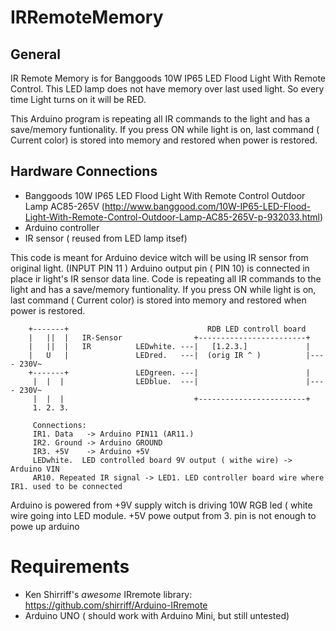 # IRRemoteMemory
## General  
  IR Remote Memory is for Banggoods 10W IP65 LED Flood Light With Remote Control.
  This LED lamp does not have memory over last used light. So every time Light 
  turns on it will be RED.
    
  This Arduino program is repeating all IR commands to the light and has a save/memory funtionality.
  If you press ON while light is on, last command ( Current color) is stored into memory and restored
  when power is restored.

## Hardware Connections

* Banggoods 10W IP65 LED Flood Light With Remote Control Outdoor Lamp AC85-265V (http://www.banggood.com/10W-IP65-LED-Flood-Light-With-Remote-Control-Outdoor-Lamp-AC85-265V-p-932033.html)
* Arduino controller
* IR sensor ( reused from LED lamp itsef)

This code is meant for Arduino device witch will be using IR sensor from original light. (INPUT  PIN 11 )
Arduino output pin ( PIN 10) is connected in place ir light's IR sensor data line. 
Code is repeating all IR commands to the light and has a save/memory funtionality.
If you press ON while light is on, last command ( Current color) is stored into memory and restored 
when power is restored.

```
    +-------+                               RDB LED controll board
    |   ||  |   IR-Sensor                +------------------------+
    |   ||  |   IR          LEDwhite. ---|   [1.2.3.]             |
    |   U   |               LEDred.   ---|  (orig IR ^ )          |---- 230V~
    +-------+               LEDgreen. ---|                        |
     |  |  |                LEDblue.  ---|                        |---- 230V~
     |  |  |                             +------------------------+
     1. 2. 3.

     Connections:
     IR1. Data   -> Arduino PIN11 (AR11.)
     IR2. Ground -> Arduino GROUND
     IR3. +5V    -> Arduino +5V
     LEDwhite.  LED controlled board 9V output ( withe wire) -> Arduino VIN
     AR10. Repeated IR signal -> LED1. LED controller board wire where IR1. used to be connected
 ```
Arduino is powered from +9V supply witch is driving 10W RGB led ( white wire going into LED module.
 +5V powe output from 3. pin is not enough to powe up arduino

# Requirements

 * Ken Shirriff's *awesome* IRremote library:  https://github.com/shirriff/Arduino-IRremote
 * Arduino UNO ( should work with Arduino Mini, but still untested)
